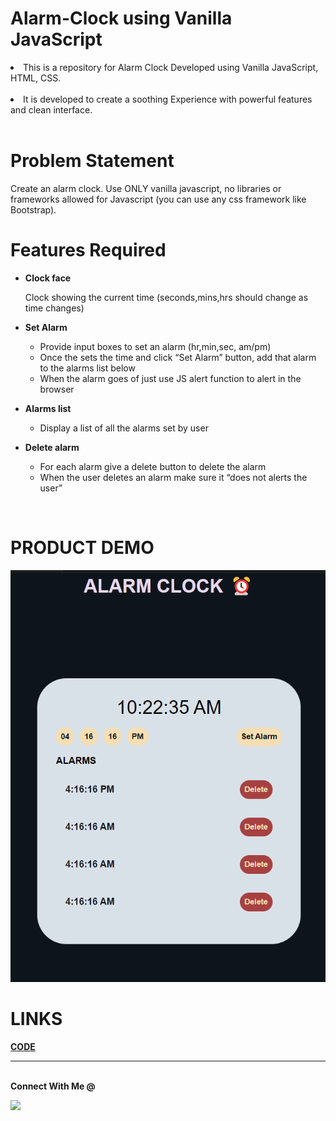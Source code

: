 # Alarm-Clock using Vanilla JavaScript

<li>This is a repository for Alarm Clock Developed using Vanilla JavaScript, HTML, CSS.</li>
<br>
<li> It is developed to create a soothing Experience with powerful features and clean interface.</li>
<br>

# Problem Statement

Create an alarm clock. Use ONLY vanilla javascript, no libraries or frameworks allowed for Javascript (you can use any css framework like Bootstrap).
<br>

# Features Required

- <b>Clock face</b><br>

  Clock showing the current time (seconds,mins,hrs should change as time changes)

- <b>Set Alarm</b> <br>

  - Provide input boxes to set an alarm (hr,min,sec, am/pm)
  - Once the sets the time and click “Set Alarm” button, add that alarm to the alarms list below
  - When the alarm goes of just use JS alert function to alert in the browser

- <b>Alarms list</b> <br>

  - Display a list of all the alarms set by user
 
- <b>Delete alarm</b> <br>
  - For each alarm give a delete button to delete the alarm
  - When the user deletes an alarm make sure it “does not alerts the user”

<br>

# PRODUCT DEMO

![Alarm-Clock](https://github.com/geniusrks1/Forms-added-on-pages/blob/main/Alarm_clock.png)<br>

# LINKS

<a href = "https://geniusrks1.github.io/Alarm_Clock/)"> <b>CODE</b> </a> <br>

--------------------------------------------------------------------------------------------------------------------------------------------------------
<br>
<strong>Connect With Me @</strong>

<p align="center">

<a href="https://www.linkedin.com/in/rohit-kumar-483091161/"><img src="https://img.shields.io/badge/-Maanil%20Verma-0077B5?style=flat&logo=Linkedin&logoColor=white"/></a>


</p>







 
